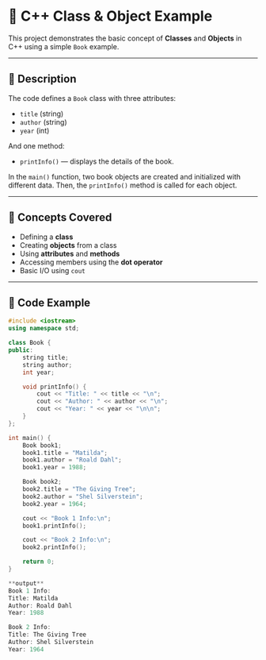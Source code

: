 # 📘 C++ Class & Object Example

This project demonstrates the basic concept of **Classes** and **Objects** in C++ using a simple `Book` example.

---

## 📄 Description

The code defines a `Book` class with three attributes:

- `title` (string)  
- `author` (string)  
- `year` (int)

And one method:

- `printInfo()` — displays the details of the book.

In the `main()` function, two book objects are created and initialized with different data. Then, the `printInfo()` method is called for each object.

---

## 🧱 Concepts Covered

- Defining a **class**
- Creating **objects** from a class
- Using **attributes** and **methods**
- Accessing members using the **dot operator**
- Basic I/O using `cout`

---

## 🧾 Code Example

```cpp
#include <iostream>
using namespace std;

class Book {
public:
    string title;
    string author;
    int year;

    void printInfo() {
        cout << "Title: " << title << "\n";
        cout << "Author: " << author << "\n";
        cout << "Year: " << year << "\n\n";
    }
};

int main() {
    Book book1;
    book1.title = "Matilda";
    book1.author = "Roald Dahl";
    book1.year = 1988;

    Book book2;
    book2.title = "The Giving Tree";
    book2.author = "Shel Silverstein";
    book2.year = 1964;

    cout << "Book 1 Info:\n";
    book1.printInfo();

    cout << "Book 2 Info:\n";
    book2.printInfo();

    return 0;
}

**output**
Book 1 Info:
Title: Matilda
Author: Roald Dahl
Year: 1988

Book 2 Info:
Title: The Giving Tree
Author: Shel Silverstein
Year: 1964

